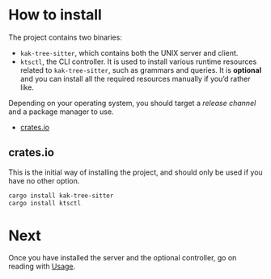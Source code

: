 # How to install

The project contains two binaries:

- `kak-tree-sitter`, which contains both the UNIX server and client.
- `ktsctl`, the CLI controller. It is used to install various runtime resources
  related to `kak-tree-sitter`, such as grammars and queries. It is **optional**
  and you can install all the required resources manually if you’d rather like.

Depending on your operating system, you should target a _release channel_ and a
package manager to use.

- [crates.io](#crates-io)

## crates.io

This is the initial way of installing the project, and should only be used if
you have no other option.

```sh
cargo install kak-tree-sitter
cargo install ktsctl
```

# Next

Once you have installed the server and the optional controller, go on reading
with [Usage](usage.md).
